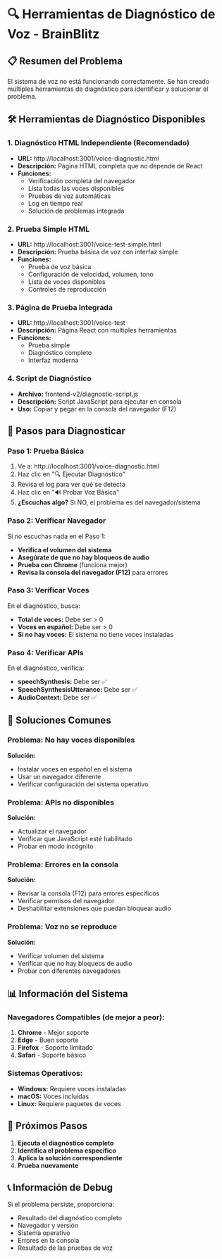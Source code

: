 # 🔍 Herramientas de Diagnóstico de Voz - BrainBlitz

## 📋 Resumen del Problema
El sistema de voz no está funcionando correctamente. Se han creado múltiples herramientas de diagnóstico para identificar y solucionar el problema.

## 🛠️ Herramientas de Diagnóstico Disponibles

### 1. **Diagnóstico HTML Independiente** (Recomendado)
- **URL:** http://localhost:3001/voice-diagnostic.html
- **Descripción:** Página HTML completa que no depende de React
- **Funciones:**
  - Verificación completa del navegador
  - Lista todas las voces disponibles
  - Pruebas de voz automáticas
  - Log en tiempo real
  - Solución de problemas integrada

### 2. **Prueba Simple HTML**
- **URL:** http://localhost:3001/voice-test-simple.html
- **Descripción:** Prueba básica de voz con interfaz simple
- **Funciones:**
  - Prueba de voz básica
  - Configuración de velocidad, volumen, tono
  - Lista de voces disponibles
  - Controles de reproducción

### 3. **Página de Prueba Integrada**
- **URL:** http://localhost:3001/voice-test
- **Descripción:** Página React con múltiples herramientas
- **Funciones:**
  - Prueba simple
  - Diagnóstico completo
  - Interfaz moderna

### 4. **Script de Diagnóstico**
- **Archivo:** frontend-v2/diagnostic-script.js
- **Descripción:** Script JavaScript para ejecutar en consola
- **Uso:** Copiar y pegar en la consola del navegador (F12)

## 🚨 Pasos para Diagnosticar

### Paso 1: Prueba Básica
1. Ve a: http://localhost:3001/voice-diagnostic.html
2. Haz clic en "🔍 Ejecutar Diagnóstico"
3. Revisa el log para ver qué se detecta
4. Haz clic en "🔊 Probar Voz Básica"
5. **¿Escuchas algo?** Si NO, el problema es del navegador/sistema

### Paso 2: Verificar Navegador
Si no escuchas nada en el Paso 1:
- **Verifica el volumen del sistema**
- **Asegúrate de que no hay bloqueos de audio**
- **Prueba con Chrome** (funciona mejor)
- **Revisa la consola del navegador (F12)** para errores

### Paso 3: Verificar Voces
En el diagnóstico, busca:
- **Total de voces:** Debe ser > 0
- **Voces en español:** Debe ser > 0
- **Si no hay voces:** El sistema no tiene voces instaladas

### Paso 4: Verificar APIs
En el diagnóstico, verifica:
- **speechSynthesis:** Debe ser ✅
- **SpeechSynthesisUtterance:** Debe ser ✅
- **AudioContext:** Debe ser ✅

## 🔧 Soluciones Comunes

### Problema: No hay voces disponibles
**Solución:**
- Instalar voces en español en el sistema
- Usar un navegador diferente
- Verificar configuración del sistema operativo

### Problema: APIs no disponibles
**Solución:**
- Actualizar el navegador
- Verificar que JavaScript esté habilitado
- Probar en modo incógnito

### Problema: Errores en la consola
**Solución:**
- Revisar la consola (F12) para errores específicos
- Verificar permisos del navegador
- Deshabilitar extensiones que puedan bloquear audio

### Problema: Voz no se reproduce
**Solución:**
- Verificar volumen del sistema
- Verificar que no hay bloqueos de audio
- Probar con diferentes navegadores

## 📊 Información del Sistema

### Navegadores Compatibles (de mejor a peor):
1. **Chrome** - Mejor soporte
2. **Edge** - Buen soporte
3. **Firefox** - Soporte limitado
4. **Safari** - Soporte básico

### Sistemas Operativos:
- **Windows:** Requiere voces instaladas
- **macOS:** Voces incluidas
- **Linux:** Requiere paquetes de voces

## 🎯 Próximos Pasos

1. **Ejecuta el diagnóstico completo**
2. **Identifica el problema específico**
3. **Aplica la solución correspondiente**
4. **Prueba nuevamente**

## 📞 Información de Debug

Si el problema persiste, proporciona:
- Resultado del diagnóstico completo
- Navegador y versión
- Sistema operativo
- Errores en la consola
- Resultado de las pruebas de voz
